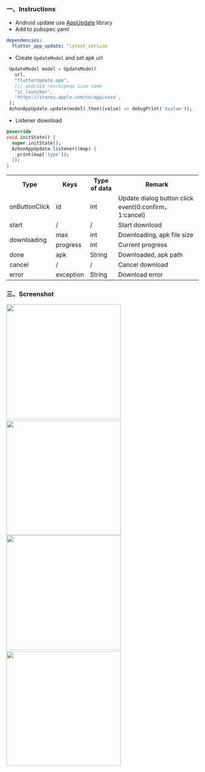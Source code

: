 ### 一、Instructions
- Android update use [AppUpdate](https://github.com/azhon/AppUpdate) library
- Add to pubspec.yaml
```yaml
dependencies:
  flutter_app_update: ^latest_version
```

- Create `UpdateModel` and set apk url

```dart
 UpdateModel model = UpdateModel(
   url,
   "flutterUpdate.apk",
   /// android res/mipmap icon name
   "ic_launcher",
   'https://itunes.apple.com/cn/app/xxxx',
 );
 AzhonAppUpdate.update(model).then((value) => debugPrint('$value'));
```
- Listener download

```dart
@override
void initState() {
  super.initState();
  AzhonAppUpdate.listener((map) {
    print(map['type']);
  });
}
```

<table>
	<tr>
	    <th>Type</th>
	    <th>Keys</th>
	    <th>Type of data</th>
	    <th>Remark</th>
	</tr >
	<tr>
	    <td>onButtonClick</td>
	    <td>id</td>
	    <td>int</td>
	    <td>Update dialog button click event(0:confirm，1:cancel)</td>
	</tr>
	<tr>
	    <td>start</td>
	    <td>/</td>
	    <td>/</td>
	    <td>Start download</td>
	</tr>
	<tr>
	    <td rowspan="2">downloading</td>
	    <td>max</td>
	    <td>int</td>
	    <td>Downloading, apk file size </td>
	</tr>
	<tr>
	    <td>progress</td>
	    <td>int</td>
	    <td>Current progress</td>
	</tr>
	<tr>
	    <td>done</td>
	    <td>apk</td>
	    <td>String</td>
	    <td>Downloaded, apk path</td>
	</tr>
	<tr>
	    <td>cancel</td>
	    <td>/</td>
	    <td>/</td>
	    <td>Cancel download</td>
	</tr>
	<tr>
	    <td>error</td>
	    <td>exception</td>
	    <td>String</td>
	    <td>Download error</td>
	</tr>
</table>


### 三、Screenshot

<img src="https://raw.githubusercontent.com/azhon/FlutterAppUpdate/main/example/img/img1.png" width="300">　<img src="https://raw.githubusercontent.com/azhon/FlutterAppUpdate/main/example/img/img2.png" width="300">
<img src="https://raw.githubusercontent.com/azhon/FlutterAppUpdate/main/example/img/img3.png" width="300">　<img src="https://raw.githubusercontent.com/azhon/FlutterAppUpdate/main/example/img/img4.png" width="300">
